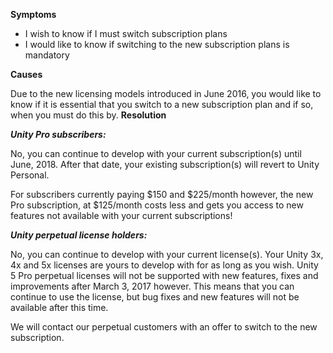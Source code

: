 

**Symptoms**


- I wish to know if I must switch subscription plans
- I would like to know if switching to the new subscription plans is mandatory



**Causes**



Due to the new licensing models introduced in June 2016, you would like to know if it is essential that you switch to a new subscription plan and if so, when you must do this by.
**Resolution**



***Unity Pro subscribers:***



No, you can continue to develop with your current subscription(s) until June, 2018. After that date, your existing subscription(s) will revert to Unity Personal.



For subscribers currently paying \$150 and \$225/month however, the new Pro subscription, at \$125/month costs less and gets you access to new features not available with your current subscriptions!



***Unity perpetual license holders:***



No, you can continue to develop with your current license(s). Your Unity 3x, 4x and 5x licenses are yours to develop with for as long as you wish. Unity 5 Pro perpetual licenses will not be supported with new features, fixes and improvements after March 3, 2017 however. This means that you can continue to use the license, but bug fixes and new features will not be available after this time.



We will contact our perpetual customers with an offer to switch to the new subscription.





